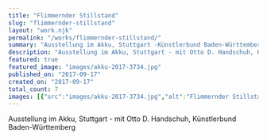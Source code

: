 ```yaml
---
title: "Flimmernder Stillstand"
slug: "flimmernder-stillstand"
layout: "work.njk"
permalink: "/works/flimmernder-stillstand/"
summary: "Ausstellung im Akku, Stuttgart -Künstlerbund Baden-Württemberg"
description: "Ausstellung im Akku, Stuttgart - mit Otto D. Handschuh, Künstlerbund Baden-Württemberg"
featured: true
featured_image: "images/akku-2017-3734.jpg"
published_on: "2017-09-17"
created_on: "2017-09-17"
total_count: 7
images: [{"src":"images/akku-2017-3734.jpg","alt":"Flimmernder Stillstand","caption":null,"order":1},{"src":"images/akku-2017-3670.jpg","alt":"Flimmernder Stillstand","caption":null,"order":2},{"src":"images/akku-2017-3795.jpg","alt":"Flimmernder Stillstand","caption":null,"order":3},{"src":"images/akku-2017-3799.jpg","alt":"Flimmernder Stillstand","caption":null,"order":4},{"src":"images/akku-2017-3785.jpg","alt":"Flimmernder Stillstand","caption":null,"order":5},{"src":"images/akku-2017-3773.jpg","alt":"Flimmernder Stillstand","caption":null,"order":6},{"src":"images/akku-2017-3796.jpg","alt":"Flimmernder Stillstand","caption":null,"order":7}]
---
```


Ausstellung im Akku, Stuttgart - mit Otto D. Handschuh, Künstlerbund Baden-Württemberg